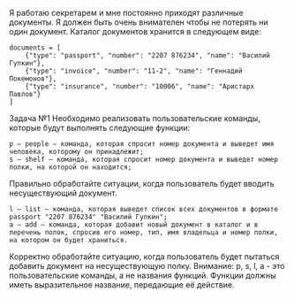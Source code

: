 Я работаю секретарем и мне постоянно приходят различные документы.
Я должен быть очень внимателен чтобы не потерять ни один документ. 
Каталог документов хранится в следующем виде:
     	
	documents = [
		{"type": "passport", "number": "2207 876234", "name": "Василий Гупкин"},
		{"type": "invoice", "number": "11-2", "name": "Геннадий Покемонов"},
		{"type": "insurance", "number": "10006", "name": "Аристарх Павлов"}
	]

Задача №1
Необходимо реализовать пользовательские команды, которые будут выполнять следующие функции:

	p – people – команда, которая спросит номер документа и выведет имя человека, которому он принадлежит;
	s – shelf – команда, которая спросит номер документа и выведет номер полки, на которой он находится;
Правильно обработайте ситуации, когда пользователь будет вводить несуществующий документ.
	
	l – list – команда, которая выведет список всех документов в формате passport "2207 876234" "Василий Гупкин";
	a – add – команда, которая добавит новый документ в каталог и в перечень полок, спросив его номер, тип, имя владельца и номер полки, на котором он будет храниться. 

Корректно обработайте ситуацию, когда пользователь будет пытаться добавить документ на несуществующую полку.
Внимание: p, s, l, a - это пользовательские команды, а не названия функций. Функции должны иметь выразительное название, передающие её действие.
